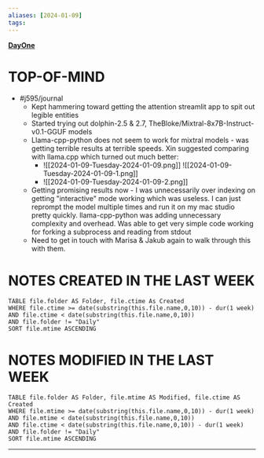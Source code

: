 ```yaml
---
aliases: [2024-01-09]
tags: 
---
```

**[DayOne](dayone://open?date=2024-01-09)**

# TOP-OF-MIND
- #j595/journal 
	- Kept hammering toward getting the attention streamlit app to spit out legible entities
	- Started trying out dolphin-2.5 & 2.7, TheBloke/Mixtral-8x7B-Instruct-v0.1-GGUF models
	- Llama-cpp-python does not seem to work for mixtral models - was getting terrible results at terrible speeds. Xin suggested comparing with llama.cpp which turned out much better: 
		- ![[2024-01-09-Tuesday-2024-01-09.png]] ![[2024-01-09-Tuesday-2024-01-09-1.png]]
		- ![[2024-01-09-Tuesday-2024-01-09-2.png]]
	- Getting promising results now - I was unnecessarily over indexing on getting "interactive" mode working which was useless. I can just reprompt the model multiple times and run it on my mac studio pretty quickly. llama-cpp-python was adding unnecessary complexity and overhead. Was able to get very simple code working for forking a subprocess and reading from stdout
	- Need to get in touch with Marisa & Jakub again to walk through this with them.

# NOTES CREATED IN THE LAST WEEK
``` dataview
TABLE file.folder AS Folder, file.ctime As Created
WHERE file.ctime >= date(substring(this.file.name,0,10)) - dur(1 week) 
AND file.ctime < date(substring(this.file.name,0,10)) 
AND file.folder != "Daily"
SORT file.mtime ASCENDING
```

# NOTES MODIFIED IN THE LAST WEEK
``` dataview
TABLE file.folder AS Folder, file.mtime AS Modified, file.ctime AS Created
WHERE file.mtime >= date(substring(this.file.name,0,10)) - dur(1 week)
AND file.mtime < date(substring(this.file.name,0,10))
AND file.ctime < date(substring(this.file.name,0,10)) - dur(1 week)
AND file.folder != "Daily"
SORT file.mtime ASCENDING
```
---
